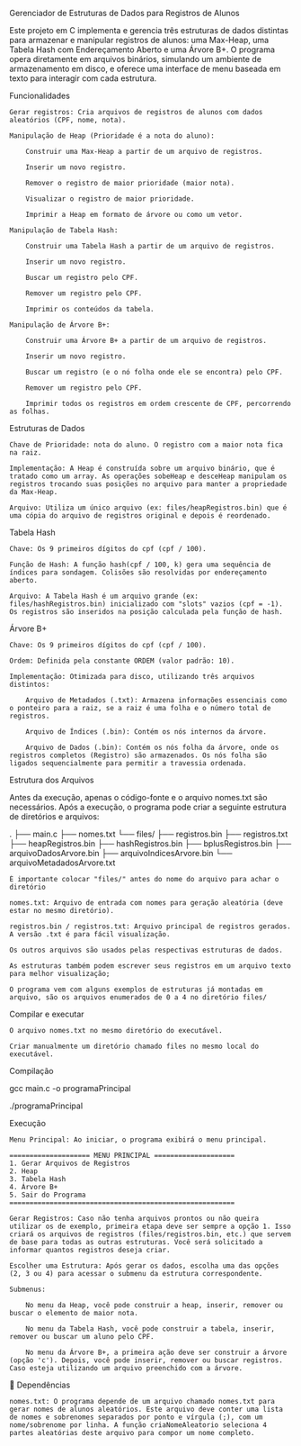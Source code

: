 Gerenciador de Estruturas de Dados para Registros de Alunos

Este projeto em C implementa e gerencia três estruturas de dados distintas para armazenar e manipular registros de alunos: uma Max-Heap, uma Tabela Hash com Endereçamento Aberto e uma Árvore B+. O programa opera diretamente em arquivos binários, simulando um ambiente de armazenamento em disco, e oferece uma interface de menu baseada em texto para interagir com cada estrutura.

 Funcionalidades

    Gerar registros: Cria arquivos de registros de alunos com dados aleatórios (CPF, nome, nota).

    Manipulação de Heap (Prioridade é a nota do aluno):

        Construir uma Max-Heap a partir de um arquivo de registros.

        Inserir um novo registro.

        Remover o registro de maior prioridade (maior nota).

        Visualizar o registro de maior prioridade.

        Imprimir a Heap em formato de árvore ou como um vetor.

    Manipulação de Tabela Hash:

        Construir uma Tabela Hash a partir de um arquivo de registros.

        Inserir um novo registro.

        Buscar um registro pelo CPF.

        Remover um registro pelo CPF.

        Imprimir os conteúdos da tabela.

    Manipulação de Árvore B+:

        Construir uma Árvore B+ a partir de um arquivo de registros.

        Inserir um novo registro.

        Buscar um registro (e o nó folha onde ele se encontra) pelo CPF.

        Remover um registro pelo CPF.

        Imprimir todos os registros em ordem crescente de CPF, percorrendo as folhas.

 Estruturas de Dados

    Chave de Prioridade: nota do aluno. O registro com a maior nota fica na raiz.

    Implementação: A Heap é construída sobre um arquivo binário, que é tratado como um array. As operações sobeHeap e desceHeap manipulam os registros trocando suas posições no arquivo para manter a propriedade da Max-Heap.

    Arquivo: Utiliza um único arquivo (ex: files/heapRegistros.bin) que é uma cópia do arquivo de registros original e depois é reordenado.

Tabela Hash

    Chave: Os 9 primeiros dígitos do cpf (cpf / 100).

    Função de Hash: A função hash(cpf / 100, k) gera uma sequência de índices para sondagem. Colisões são resolvidas por endereçamento aberto.

    Arquivo: A Tabela Hash é um arquivo grande (ex: files/hashRegistros.bin) inicializado com "slots" vazios (cpf = -1). Os registros são inseridos na posição calculada pela função de hash.

Árvore B+

    Chave: Os 9 primeiros dígitos do cpf (cpf / 100).

    Ordem: Definida pela constante ORDEM (valor padrão: 10).

    Implementação: Otimizada para disco, utilizando três arquivos distintos:

        Arquivo de Metadados (.txt): Armazena informações essenciais como o ponteiro para a raiz, se a raiz é uma folha e o número total de registros.

        Arquivo de Índices (.bin): Contém os nós internos da árvore.

        Arquivo de Dados (.bin): Contém os nós folha da árvore, onde os registros completos (Registro) são armazenados. Os nós folha são ligados sequencialmente para permitir a travessia ordenada.

 Estrutura dos Arquivos

Antes da execução, apenas o código-fonte e o arquivo nomes.txt são necessários. Após a execução, o programa pode criar a seguinte estrutura de diretórios e arquivos:

.
├── main.c
├── nomes.txt
└── files/
    ├── registros.bin
    ├── registros.txt
    ├── heapRegistros.bin
    ├── hashRegistros.bin
    ├── bplusRegistros.bin
    ├── arquivoDadosArvore.bin
    ├── arquivoIndicesArvore.bin
    └── arquivoMetadadosArvore.txt

    É importante colocar "files/" antes do nome do arquivo para achar o diretório

    nomes.txt: Arquivo de entrada com nomes para geração aleatória (deve estar no mesmo diretório).

    registros.bin / registros.txt: Arquivo principal de registros gerados. A versão .txt é para fácil visualização.

    Os outros arquivos são usados pelas respectivas estruturas de dados.

    As estruturas também podem escrever seus registros em um arquivo texto para melhor visualização;

    O programa vem com alguns exemplos de estruturas já montadas em arquivo, são os arquivos enumerados de 0 a 4 no diretório files/

Compilar e executar

    O arquivo nomes.txt no mesmo diretório do executável.

    Criar manualmente um diretório chamado files no mesmo local do executável.

Compilação

gcc main.c -o programaPrincipal

./programaPrincipal

Execução

    Menu Principal: Ao iniciar, o programa exibirá o menu principal.

    ==================== MENU PRINCIPAL ====================
    1. Gerar Arquivos de Registros
    2. Heap
    3. Tabela Hash
    4. Árvore B+
    5. Sair do Programa
    ========================================================

    Gerar Registros: Caso não tenha arquivos prontos ou não queira utilizar os de exemplo, primeira etapa deve ser sempre a opção 1. Isso criará os arquivos de registros (files/registros.bin, etc.) que servem de base para todas as outras estruturas. Você será solicitado a informar quantos registros deseja criar.

    Escolher uma Estrutura: Após gerar os dados, escolha uma das opções (2, 3 ou 4) para acessar o submenu da estrutura correspondente.

    Submenus:

        No menu da Heap, você pode construir a heap, inserir, remover ou buscar o elemento de maior nota.

        No menu da Tabela Hash, você pode construir a tabela, inserir, remover ou buscar um aluno pelo CPF.

        No menu da Árvore B+, a primeira ação deve ser construir a árvore (opção 'c'). Depois, você pode inserir, remover ou buscar registros. Caso esteja utilizando um arquivo preenchido com a árvore.

🔗 Dependências

    nomes.txt: O programa depende de um arquivo chamado nomes.txt para gerar nomes de alunos aleatórios. Este arquivo deve conter uma lista de nomes e sobrenomes separados por ponto e vírgula (;), com um nome/sobrenome por linha. A função criaNomeAleatorio seleciona 4 partes aleatórias deste arquivo para compor um nome completo.
